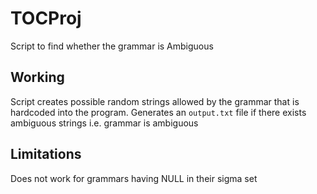 # TOCProj
Script to find whether the grammar is Ambiguous
## Working
Script creates possible random strings allowed by the grammar that is hardcoded into the program.
Generates an `output.txt` file if there exists ambiguous strings i.e. grammar is ambiguous
## Limitations
Does not work for grammars having NULL in their sigma set
